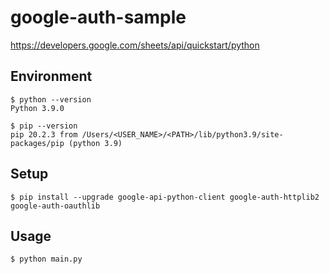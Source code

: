 # google-auth-sample

https://developers.google.com/sheets/api/quickstart/python

## Environment

```
$ python --version
Python 3.9.0

$ pip --version
pip 20.2.3 from /Users/<USER_NAME>/<PATH>/lib/python3.9/site-packages/pip (python 3.9)

```

## Setup

```
$ pip install --upgrade google-api-python-client google-auth-httplib2 google-auth-oauthlib
```

## Usage 

```
$ python main.py
```
